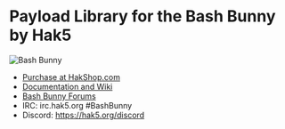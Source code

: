 # Payload Library for the Bash Bunny by Hak5

![Bash Bunny](https://web.archive.org/web/20170427092736if_/https://camo.githubusercontent.com/58a5f8cc3ff57070a88f2d9a4342e5973eeeba59/68747470733a2f2f63646e2e73686f706966792e636f6d2f732f66696c65732f312f303036382f323134322f70726f64756374732f6261736862756e6e795f32615f6c617267652e706e67)

* [Purchase at HakShop.com](https://hakshop.com/products/bash-bunny "Purchase at HakShop.com")
* [Documentation and Wiki](https://wiki.bashbunny.com/#!index.md "Documentation and Wiki")
* [Bash Bunny Forums](https://forums.hak5.org/index.php?/forum/92-bash-bunny/ "Bash Bunny Forums")
* IRC: irc.hak5.org #BashBunny
* Discord:  https://hak5.org/discord
